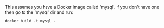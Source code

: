 This assumes you have a Docker image called 'mysql'.
If you don't have one then go to the 'mysql' dir and run:
```
docker build -t mysql .
```

